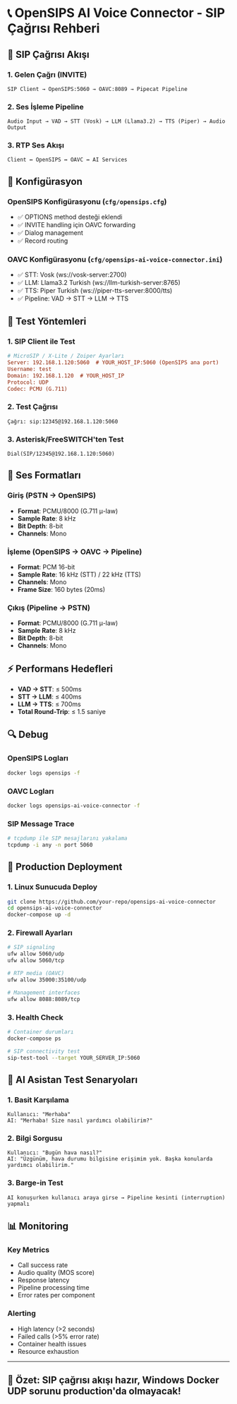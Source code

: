 # 📞 OpenSIPS AI Voice Connector - SIP Çağrısı Rehberi

## 🎯 SIP Çağrısı Akışı

### 1. **Gelen Çağrı (INVITE)**
```
SIP Client → OpenSIPS:5060 → OAVC:8089 → Pipecat Pipeline
```

### 2. **Ses İşleme Pipeline**
```
Audio Input → VAD → STT (Vosk) → LLM (Llama3.2) → TTS (Piper) → Audio Output
```

### 3. **RTP Ses Akışı**
```
Client ↔ OpenSIPS ↔ OAVC ↔ AI Services
```

## 🔧 Konfigürasyon

### OpenSIPS Konfigürasyonu (`cfg/opensips.cfg`)
- ✅ OPTIONS method desteği eklendi
- ✅ INVITE handling için OAVC forwarding 
- ✅ Dialog management
- ✅ Record routing

### OAVC Konfigürasyonu (`cfg/opensips-ai-voice-connector.ini`)
- ✅ STT: Vosk (ws://vosk-server:2700)
- ✅ LLM: Llama3.2 Turkish (ws://llm-turkish-server:8765)  
- ✅ TTS: Piper Turkish (ws://piper-tts-server:8000/tts)
- ✅ Pipeline: VAD → STT → LLM → TTS

## 📱 Test Yöntemleri

### 1. **SIP Client ile Test**
```ini
# MicroSIP / X-Lite / Zoiper Ayarları
Server: 192.168.1.120:5060  # YOUR_HOST_IP:5060 (OpenSIPS ana port)
Username: test
Domain: 192.168.1.120  # YOUR_HOST_IP
Protocol: UDP
Codec: PCMU (G.711)
```

### 2. **Test Çağrısı**
```
Çağrı: sip:12345@192.168.1.120:5060
```

### 3. **Asterisk/FreeSWITCH'ten Test**
```
Dial(SIP/12345@192.168.1.120:5060)
```

## 🎵 Ses Formatları

### Giriş (PSTN → OpenSIPS)
- **Format**: PCMU/8000 (G.711 μ-law)
- **Sample Rate**: 8 kHz
- **Bit Depth**: 8-bit
- **Channels**: Mono

### İşleme (OpenSIPS → OAVC → Pipeline)  
- **Format**: PCM 16-bit
- **Sample Rate**: 16 kHz (STT) / 22 kHz (TTS)
- **Channels**: Mono
- **Frame Size**: 160 bytes (20ms)

### Çıkış (Pipeline → PSTN)
- **Format**: PCMU/8000 (G.711 μ-law) 
- **Sample Rate**: 8 kHz
- **Bit Depth**: 8-bit
- **Channels**: Mono

## ⚡ Performans Hedefleri

- **VAD → STT**: ≤ 500ms
- **STT → LLM**: ≤ 400ms
- **LLM → TTS**: ≤ 700ms
- **Total Round-Trip**: ≤ 1.5 saniye

## 🔍 Debug

### OpenSIPS Logları
```bash
docker logs opensips -f
```

### OAVC Logları
```bash
docker logs opensips-ai-voice-connector -f
```

### SIP Message Trace
```bash
# tcpdump ile SIP mesajlarını yakalama
tcpdump -i any -n port 5060
```

## 🚀 Production Deployment

### 1. **Linux Sunucuda Deploy**
```bash
git clone https://github.com/your-repo/opensips-ai-voice-connector
cd opensips-ai-voice-connector
docker-compose up -d
```

### 2. **Firewall Ayarları**
```bash
# SIP signaling
ufw allow 5060/udp
ufw allow 5060/tcp

# RTP media (OAVC)
ufw allow 35000:35100/udp

# Management interfaces
ufw allow 8088:8089/tcp
```

### 3. **Health Check**
```bash
# Container durumları
docker-compose ps

# SIP connectivity test
sip-test-tool --target YOUR_SERVER_IP:5060
```

## 🎤 AI Asistan Test Senaryoları

### 1. **Basit Karşılama**
```
Kullanıcı: "Merhaba"
AI: "Merhaba! Size nasıl yardımcı olabilirim?"
```

### 2. **Bilgi Sorgusu**
```
Kullanıcı: "Bugün hava nasıl?"
AI: "Üzgünüm, hava durumu bilgisine erişimim yok. Başka konularda yardımcı olabilirim."
```

### 3. **Barge-in Test**
```
AI konuşurken kullanıcı araya girse → Pipeline kesinti (interruption) yapmalı
```

## 📊 Monitoring

### Key Metrics
- Call success rate
- Audio quality (MOS score)
- Response latency
- Pipeline processing time
- Error rates per component

### Alerting
- High latency (>2 seconds)
- Failed calls (>5% error rate)  
- Container health issues
- Resource exhaustion

---

## 🎯 **Özet: SIP çağrısı akışı hazır, Windows Docker UDP sorunu production'da olmayacak!** 